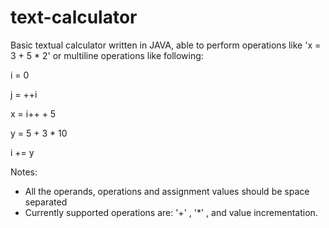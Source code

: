 # text-calculator
Basic textual calculator written in JAVA, able to perform operations like 'x = 3 + 5 * 2' or multiline operations like following:

i = 0

j = ++i

x = i++ + 5

y = 5 + 3 * 10 

i += y

Notes:
- All the operands, operations and assignment values should be space separated
- Currently supported operations are: '+' , '*' , and value incrementation.






